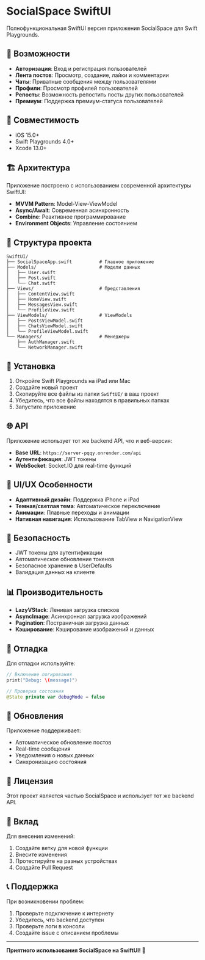 # SocialSpace SwiftUI

Полнофункциональная SwiftUI версия приложения SocialSpace для Swift Playgrounds.

## 🚀 Возможности

- **Авторизация**: Вход и регистрация пользователей
- **Лента постов**: Просмотр, создание, лайки и комментарии
- **Чаты**: Приватные сообщения между пользователями
- **Профили**: Просмотр профилей пользователей
- **Репосты**: Возможность репостить посты других пользователей
- **Премиум**: Поддержка премиум-статуса пользователей

## 📱 Совместимость

- iOS 15.0+
- Swift Playgrounds 4.0+
- Xcode 13.0+

## 🏗️ Архитектура

Приложение построено с использованием современной архитектуры SwiftUI:

- **MVVM Pattern**: Model-View-ViewModel
- **Async/Await**: Современная асинхронность
- **Combine**: Реактивное программирование
- **Environment Objects**: Управление состоянием

## 📁 Структура проекта

```
SwiftUI/
├── SocialSpaceApp.swift          # Главное приложение
├── Models/                       # Модели данных
│   ├── User.swift
│   ├── Post.swift
│   └── Chat.swift
├── Views/                        # Представления
│   ├── ContentView.swift
│   ├── HomeView.swift
│   ├── MessagesView.swift
│   └── ProfileView.swift
├── ViewModels/                   # ViewModels
│   ├── PostsViewModel.swift
│   ├── ChatsViewModel.swift
│   └── ProfileViewModel.swift
└── Managers/                     # Менеджеры
    ├── AuthManager.swift
    └── NetworkManager.swift
```

## 🔧 Установка

1. Откройте Swift Playgrounds на iPad или Mac
2. Создайте новый проект
3. Скопируйте все файлы из папки `SwiftUI/` в ваш проект
4. Убедитесь, что все файлы находятся в правильных папках
5. Запустите приложение

## 🌐 API

Приложение использует тот же backend API, что и веб-версия:

- **Base URL**: `https://server-pqqy.onrender.com/api`
- **Аутентификация**: JWT токены
- **WebSocket**: Socket.IO для real-time функций

## 🎨 UI/UX Особенности

- **Адаптивный дизайн**: Поддержка iPhone и iPad
- **Темная/светлая тема**: Автоматическое переключение
- **Анимации**: Плавные переходы и анимации
- **Нативная навигация**: Использование TabView и NavigationView

## 🔐 Безопасность

- JWT токены для аутентификации
- Автоматическое обновление токенов
- Безопасное хранение в UserDefaults
- Валидация данных на клиенте

## 📊 Производительность

- **LazyVStack**: Ленивая загрузка списков
- **AsyncImage**: Асинхронная загрузка изображений
- **Pagination**: Постраничная загрузка данных
- **Кэширование**: Кэширование изображений и данных

## 🐛 Отладка

Для отладки используйте:

```swift
// Включение логирования
print("Debug: \(message)")

// Проверка состояния
@State private var debugMode = false
```

## 🔄 Обновления

Приложение поддерживает:

- Автоматическое обновление постов
- Real-time сообщения
- Уведомления о новых данных
- Синхронизацию состояния

## 📝 Лицензия

Этот проект является частью SocialSpace и использует тот же backend API.

## 🤝 Вклад

Для внесения изменений:

1. Создайте ветку для новой функции
2. Внесите изменения
3. Протестируйте на разных устройствах
4. Создайте Pull Request

## 📞 Поддержка

При возникновении проблем:

1. Проверьте подключение к интернету
2. Убедитесь, что backend доступен
3. Проверьте логи в консоли
4. Создайте issue с описанием проблемы

---

**Приятного использования SocialSpace на SwiftUI! 🚀**

